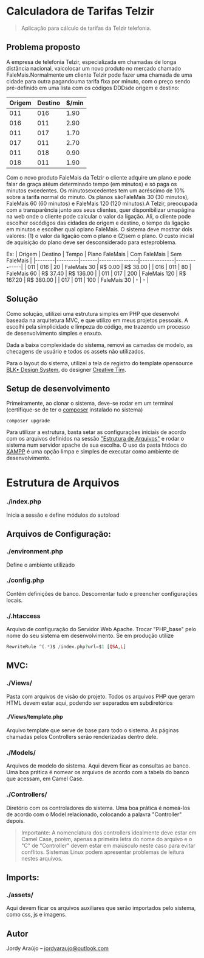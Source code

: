 # Calculadora de Tarifas Telzir
> Aplicação para cálculo de tarifas da Telzir telefonia.


## Problema proposto

A empresa de telefonia Telzir, especializada em chamadas de longa distância nacional, vaicolocar um novo produto no mercado chamado FaleMais.Normalmente um cliente Telzir pode fazer uma chamada de uma cidade para outra pagandouma tarifa fixa por minuto, com o preço sendo pré-definido em uma lista com os códigos DDDsde origem e destino:

| Origem | Destino | $/min |
|--------|---------|-------|
| 011    | 016     | 1.90  |
| 016    | 011     | 2.90  |
| 011    | 017     | 1.70  |
| 017    | 011     | 2.70  |
| 011    | 018     | 0.90  |
| 018    | 011     | 1.90  |

Com o novo produto FaleMais da Telzir o cliente adquire um plano e pode falar de graça atéum determinado tempo (em minutos) e só paga os minutos excedentes. Os minutosexcedentes tem um acréscimo de 10% sobre a tarifa normal do minuto. Os planos sãoFaleMais 30 (30 minutos), FaleMais 60 (60 minutos) e FaleMais 120 (120 minutos).A Telzir, preocupada com a transparência junto aos seus clientes, quer disponibilizar umapágina na web onde o cliente pode calcular o valor da ligação. Ali, o cliente pode escolher oscódigos das cidades de origem e destino, o tempo da ligação em minutos e escolher qual oplano FaleMais. O sistema deve mostrar dois valores: (1) o valor da ligação com o plano e (2)sem o plano. O custo inicial de aquisição do plano deve ser desconsiderado para esteproblema.

Ex:
| Origem | Destino | Tempo | Plano FaleMais | Com FaleMais | Sem FaleMais |
|--------|---------|-------|----------------|--------------|--------------|
| 011    | 016     | 20    | FaleMais 30    | R$ 0.00      | R$ 38.00     |
| 016    | 011     | 80    | FaleMais 60    | R$ 37.40     | R$ 136.00    |
| 011    | 017     | 200   | FaleMais 120   | R$ 167.20    | R$ 380.00    |
| 017    | 011     | 100   | FaleMais 30    | -            | -            |


## Solução

Como solução, utilizei uma estrutura simples em PHP que desenvolvi baseada na arquitetura MVC, e que utilizo em meus projetos pessoais. A escolhi pela simplicidade e limpeza do código, me trazendo um processo de desenvolvimento simples e enxuto.

Dada a baixa complexidade do sistema, removi as camadas de modelo, as checagens de usuário e todos os assets não utilizados.

Para o layout do sistema, utilizei a tela de registro do template opensource [BLK• Design System](https://www.creative-tim.com/product/blk-design-system), do designer [Creative Tim](https://www.creative-tim.com/).


## Setup de desenvolvimento

Primeiramente, ao clonar o sistema, deve-se rodar em um terminal (certifique-se de ter o [composer](https://getcomposer.org/) instalado no sistema)
```
composer upgrade
```

Para utilizar a estrutura, basta setar as configurações iniciais de acordo com os arquivos definidos na sessão ["Estrutura de Arquivos"](#estrutura-de-arquivos) e rodar o sistema num servidor apache de sua escolha.
O uso da pasta htdocs do [XAMPP](https://www.apachefriends.org/pt_br/index.html) é uma opção limpa e simples de executar como ambiente de desenvolvimento.

# Estrutura de Arquivos

### ./index.php

Inicia a sessão e define módulos do autoload

## Arquivos de Configuração:

### ./environment.php

Define o ambiente utilizado

### ./config.php

Contém definições de banco. Descomentar tudo e preencher configurações locais.

### ./.htaccess

Arquivo de configuração do Servidor Web Apache. Trocar "PHP_base" pelo nome do seu sistema em desenvolvimento. Se em produção utilize
``` PHP
RewriteRule ^(.*)$ /index.php?url=$1 [QSA,L]
```

## MVC:

### ./Views/

Pasta com arquivos de visão do projeto. Todos os arquivos PHP que geram HTML devem estar aqui, podendo ser separados em subdiretórios

#### ./Views/template.php

Arquivo template que serve de base para todo o sistema. As páginas chamadas pelos Controllers serão renderizadas dentro dele.

### ./Models/

Arquivos de modelo do sistema. Aqui devem ficar as consultas ao banco. Uma boa prática é nomear os arquivos de acordo com a tabela do banco que acessam, em Camel Case.

### ./Controllers/

Diretório com os controladores do sistema. Uma boa prática é nomeá-los de acordo com o Model relacionado, colocando a palavra "Controller" depois.
> Importante: A nomenclatura dos controllers idealmente deve estar em Camel Case, porém, apenas a primeira letra do nome do arquivo e o "C" de "Controller" devem estar em maiúsculo neste caso para evitar conflitos. Sistemas Linux podem apresentar problemas de leitura nestes arquivos.

## Imports:

### ./assets/

Aqui devem ficar os arquivos auxiliares que serão importados pelo sistema, como css, js e imagens.

## Autor

Jordy Araújo – jordyaraujo@outlook.com